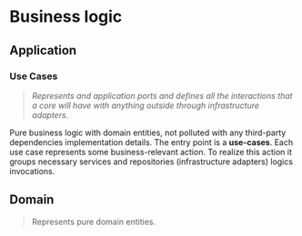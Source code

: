 # Business logic

## Application

### Use Cases

> *Represents and application ports and defines all the interactions that a core will have with anything outside through infrastructure adapters.*

Pure business logic with domain entities, not polluted with any third-party dependencies implementation details.
The entry point is a **use-cases**. Each use case represents some business-relevant action. To realize this action it groups necessary services and repositories (infrastructure adapters) logics invocations.

## Domain

> Represents pure domain entities.
